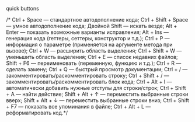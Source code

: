 quick buttons

/*        Ctrl + Space — стандартное автодополнение кода;
Ctrl + Shift + Space — умное автодополнение кода;
Двойной Shift — искать везде;
Alt + Enter — показать возможные варианты исправления;
Alt + Ins — генерация кода (геттеры, сеттеры, конструктор и т.д.);
Ctrl + P — информация о параметре (применяется на аргументе метода при вызове);
Ctrl + W — расширить область выделения;
Ctrl + Shift + W — уменьшить область выделения;
Ctrl + E — список недавних файлов;
Shift + F6 — переименовать (переменную, функцию и т.д.);
Ctrl + R — сделать замену;
Ctrl + Q — быстрый просмотр документации;
Ctrl + / — закомментировать/раскомментировать строку;
Ctrl + Shift + / — закомментировать/раскомментировать блок кода;
Ctrl + Alt + I — автоматически добавить нужные отступы для строки/строк;
Ctrl + Shift + A — найти действие;
Shift + Alt + ↑ — переместить выбранные строки вверх;
Shift + Alt + ↓ — переместить выбранные строки вниз;
Ctrl + Shift + F7 — показать все упоминания в файле;
Ctrl + Alt + L — реформатировать код.*/